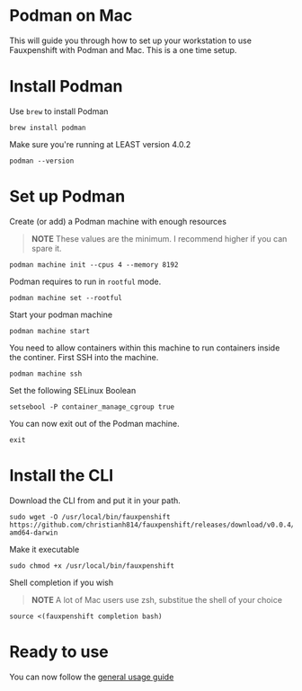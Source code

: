 # Podman on Mac

This will guide you through how to set up your workstation to use
Fauxpenshift with Podman and Mac. This is a one time setup.

# Install Podman

Use `brew` to install Podman

```shell
brew install podman
```

Make sure you're running at LEAST version 4.0.2

```shell
podman --version
```

# Set up Podman

Create (or add) a Podman machine with enough resources

> **NOTE** These values are the minimum. I recommend higher if you can spare it.

```shell
podman machine init --cpus 4 --memory 8192
```

Podman requires to run in `rootful` mode.

```shell
podman machine set --rootful
```

Start your podman machine

```shell
podman machine start
```

You need to allow containers within this machine to run containers inside the continer. First SSH into the machine.

```shell
podman machine ssh
```

Set the following SELinux Boolean

```shell
setsebool -P container_manage_cgroup true
```

You can now exit out of the Podman machine.

```shell
exit
```

# Install the CLI

Download the CLI from and put it in your path.

```shell
sudo wget -O /usr/local/bin/fauxpenshift https://github.com/christianh814/fauxpenshift/releases/download/v0.0.4/fauxpenshift-amd64-darwin
```

Make it executable 

```shell
sudo chmod +x /usr/local/bin/fauxpenshift
```

Shell completion if you wish

> **NOTE** A lot of Mac users use zsh, substitue the shell of your choice

```shell
source <(fauxpenshift completion bash)
```

# Ready to use

You can now follow the [general usage guide](generalUsage.md)